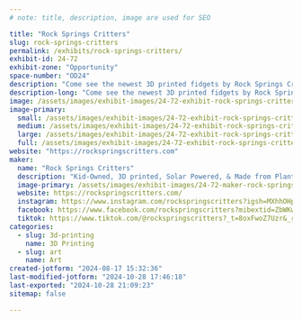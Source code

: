```yaml
---
# note: title, description, image are used for SEO

title: "Rock Springs Critters"
slug: rock-springs-critters
permalink: /exhibits/rock-springs-critters/
exhibit-id: 24-72
exhibit-zone: "Opportunity"
space-number: "OD24"
description: "Come see the newest 3D printed fidgets by Rock Springs Critters!"
description-long: "Come see the newest 3D printed fidgets by Rock Springs Critters! No purchase necessary to come play with these cute animals made by kids, with solar-power, and plant-derived PLA filament."
image: /assets/images/exhibit-images/24-72-exhibit-rock-springs-critters-43-screenshot-20240817-151405-4975-large.png
image-primary: 
  small: /assets/images/exhibit-images/24-72-exhibit-rock-springs-critters-43-screenshot-20240817-151405-4975-small.png
  medium: /assets/images/exhibit-images/24-72-exhibit-rock-springs-critters-43-screenshot-20240817-151405-4975-medium.png
  large: /assets/images/exhibit-images/24-72-exhibit-rock-springs-critters-43-screenshot-20240817-151405-4975-large.png
  full: /assets/images/exhibit-images/24-72-exhibit-rock-springs-critters-43-screenshot-20240817-151405-4975-full.png
website: "https://rockspringscritters.com"
maker: 
  name: "Rock Springs Critters"
  description: "Kid-Owned, 3D printed, Solar Powered, & Made from Plants! The Rock Springs Critters print only the cutest and fun fidgety animals!"
  image-primary: /assets/images/exhibit-images/24-72-maker-rock-springs-critters-screenshot-20240817-151405-medium.png
  website: https://rockspringscritters.com/
  instagram: https://www.instagram.com/rockspringscritters?igsh=MXhhOHpvbzB4MTYyOQ==
  facebook: https://www.facebook.com/rockspringscritters?mibextid=ZbWKwL
  tiktok: https://www.tiktok.com/@rockspringscritters?_t=8oxFwoZ7Uzr&_r=1
categories: 
  - slug: 3d-printing
    name: 3D Printing
  - slug: art
    name: Art
created-jotform: "2024-08-17 15:32:36"
last-modified-jotform: "2024-10-28 17:46:18"
last-exported: "2024-10-28 21:09:23"
sitemap: false

---
```

